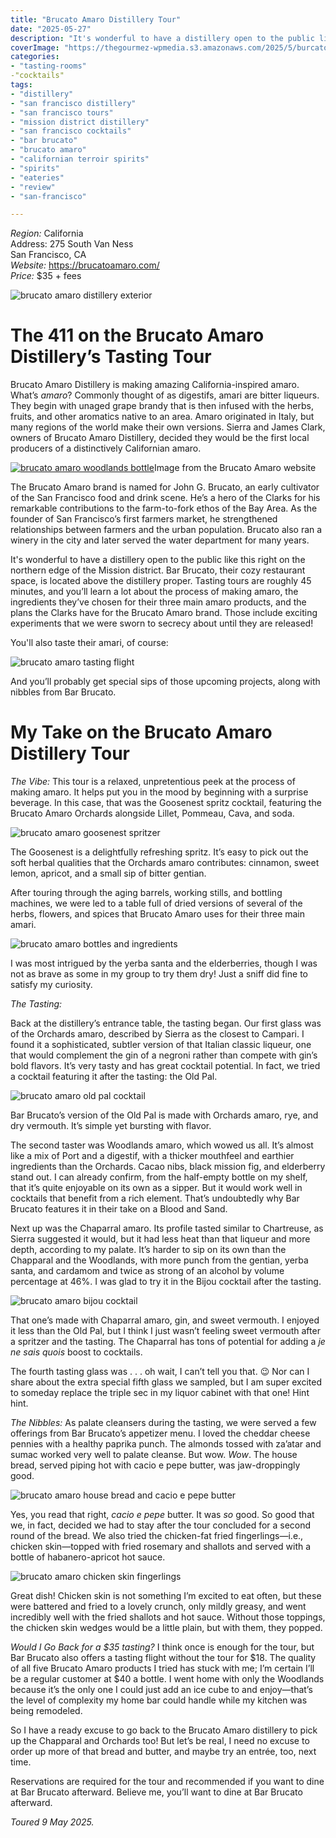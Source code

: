 ```yaml
---
title: "Brucato Amaro Distillery Tour"
date: "2025-05-27"
description: "It's wonderful to have a distillery open to the public like this right on the northern edge of the Mission district. Bar Brucato, their cozy restaurant space, is located above the distillery proper. Tasting tours are roughly 45 minutes, and you’ll learn a lot about the process of making amaro,"
coverImage: "https://thegourmez-wpmedia.s3.amazonaws.com/2025/5/burcato-amaro-tour+(4).jpg"
categories:
- "tasting-rooms"
-"cocktails"
tags:
- "distillery"
- "san francisco distillery"
- "san francisco tours"
- "mission district distillery"
- "san francisco cocktails"
- "bar brucato"
- "brucato amaro"
- "californian terroir spirits"
- "spirits"
- "eateries"
- "review"
- "san-francisco"

---
```

*Region:* California\
Address: 275 South Van Ness\
San Francisco, CA\
*Website:* <https://brucatoamaro.com/>\
*Price:* $35 + fees

![brucato amaro distillery exterior](https://thegourmez-wpmedia.s3.amazonaws.com/2025/5/burcato-amaro-tour+(2).jpg)

# The 411 on the Brucato Amaro Distillery’s Tasting Tour

Brucato Amaro Distillery is making amazing California-inspired amaro. What’s *amaro*? Commonly thought of as digestifs, amari are bitter liqueurs. They begin with unaged grape brandy that is then infused with the herbs, fruits, and other aromatics native to an area. Amaro originated in Italy, but many regions of the world make their own versions. Sierra and James Clark, owners of Brucato Amaro Distillery, decided they would be the first local producers of a distinctively Californian amaro.

<div class="caption">

[![brucato amaro woodlands bottle](https://thegourmez-wpmedia.s3.amazonaws.com/2025/5/brucato-amaro-logo.png)](https://thegourmez-wpmedia.s3.amazonaws.com/2025/5/brucato-amaro-logo.png)Image from the Brucato Amaro website</div>

The Brucato Amaro brand is named for John G. Brucato, an early cultivator of the San Francisco food and drink scene. He’s a hero of the Clarks for his remarkable contributions to the farm-to-fork ethos of the Bay Area. As the founder of San Francisco’s first farmers market, he strengthened relationships between farmers and the urban population. Brucato also ran a winery in the city and later served the water department for many years.

It's wonderful to have a distillery open to the public like this right on the northern edge of the Mission district. Bar Brucato, their cozy restaurant space, is located above the distillery proper. Tasting tours are roughly 45 minutes, and you’ll learn a lot about the process of making amaro, the ingredients they’ve chosen for their three main amaro products, and the plans the Clarks have for the Brucato Amaro brand. Those include exciting experiments that we were sworn to secrecy about until they are released!

You'll also taste their amari, of course:

![brucato amaro tasting flight](https://thegourmez-wpmedia.s3.amazonaws.com/2025/5/burcato-amaro-tour+(5).jpg)

And you’ll probably get special sips of those upcoming projects, along with nibbles from Bar Brucato.

# My Take on the Brucato Amaro Distillery Tour

*The Vibe:* This tour is a relaxed, unpretentious peek at the process of making amaro. It helps put you in the mood by beginning with a surprise beverage. In this case, that was the Goosenest spritz cocktail, featuring the Brucato Amaro Orchards alongside Lillet, Pommeau, Cava, and soda.

![brucato amaro goosenest spritzer](https://thegourmez-wpmedia.s3.amazonaws.com/2025/5/burcato-amaro-tour+(3).jpg)

The Goosenest is a delightfully refreshing spritz. It’s easy to pick out the soft herbal qualities that the Orchards amaro contributes: cinnamon, sweet lemon, apricot, and a small sip of bitter gentian.

After touring through the aging barrels, working stills, and bottling machines, we were led to a table full of dried versions of several of the herbs, flowers, and spices that Brucato Amaro uses for their three main amari.

![brucato amaro bottles and ingredients](https://thegourmez-wpmedia.s3.amazonaws.com/2025/5/burcato-amaro-tour+(4).jpg)

I was most intrigued by the yerba santa and the elderberries, though I was not as brave as some in my group to try them dry! Just a sniff did fine to satisfy my curiosity.

*The Tasting:*

Back at the distillery’s entrance table, the tasting began. Our first glass was of the Orchards amaro, described by Sierra as the closest to Campari. I found it a sophisticated, subtler version of that Italian classic liqueur, one that would complement the gin of a negroni rather than compete with gin’s bold flavors. It’s very tasty and has great cocktail potential. In fact, we tried a cocktail featuring it after the tasting: the Old Pal.

![brucato amaro old pal cocktail](https://thegourmez-wpmedia.s3.amazonaws.com/2025/5/burcato-amaro-tour+(8).jpg)

Bar Brucato’s version of the Old Pal is made with Orchards amaro, rye, and dry vermouth. It’s simple yet bursting with flavor.

The second taster was Woodlands amaro, which wowed us all. It’s almost like a mix of Port and a digestif, with a thicker mouthfeel and earthier ingredients than the Orchards. Cacao nibs, black mission fig, and elderberry stand out. I can already confirm, from the half-empty bottle on my shelf, that it’s quite enjoyable on its own as a sipper. But it would work well in cocktails that benefit from a rich element. That’s undoubtedly why Bar Brucato features it in their take on a Blood and Sand.

Next up was the Chaparral amaro. Its profile tasted similar to Chartreuse, as Sierra suggested it would, but it had less heat than that liqueur and more depth, according to my palate. It’s harder to sip on its own than the Chapparal and the Woodlands, with more punch from the gentian, yerba santa, and cardamom and twice as strong of an alcohol by volume percentage at 46%. I was glad to try it in the Bijou cocktail after the tasting.

![brucato amaro bijou cocktail](https://thegourmez-wpmedia.s3.amazonaws.com/2025/5/burcato-amaro-tour+(1).jpg)

That one’s made with Chaparral amaro, gin, and sweet vermouth. I enjoyed it less than the Old Pal, but I think I just wasn’t feeling sweet vermouth after a spritzer and the tasting. The Chaparral has tons of potential for adding a *je ne sais quois* boost to cocktails.

The fourth tasting glass was . . . oh wait, I can’t tell you that. 😉 Nor can I share about the extra special fifth glass we sampled, but I am super excited to someday replace the triple sec in my liquor cabinet with that one! Hint hint.

*The Nibbles:* As palate cleansers during the tasting, we were served a few offerings from Bar Brucato’s appetizer menu. I loved the cheddar cheese pennies with a healthy paprika punch. The almonds tossed with za’atar and sumac worked very well to palate cleanse. But wow. *Wow*. The house bread, served piping hot with cacio e pepe butter, was jaw-droppingly good.

![brucato amaro house bread and cacio e pepe butter](https://thegourmez-wpmedia.s3.amazonaws.com/2025/5/burcato-amaro-tour+(6).jpg)

Yes, you read that right, *cacio e pepe* butter. It was *so* good. So good that we, in fact, decided we had to stay after the tour concluded for a second round of the bread. We also tried the chicken-fat fried fingerlings—i.e., chicken skin—topped with fried rosemary and shallots and served with a bottle of habanero-apricot hot sauce.

![brucato amaro chicken skin fingerlings](https://thegourmez-wpmedia.s3.amazonaws.com/2025/5/burcato-amaro-tour+(7).jpg)

Great dish! Chicken skin is not something I’m excited to eat often, but these were battered and fried to a lovely crunch, only mildly greasy, and went incredibly well with the fried shallots and hot sauce. Without those toppings, the chicken skin wedges would be a little plain, but with them, they popped.

*Would I Go Back for a \$35 tasting?* I think once is enough for the tour, but Bar Brucato also offers a tasting flight without the tour for \$18. The quality of all five Brucato Amaro products I tried has stuck with me; I’m certain I’ll be a regular customer at \$40 a bottle. I went home with only the Woodlands because it’s the only one I could just add an ice cube to and enjoy—that’s the level of complexity my home bar could handle while my kitchen was being remodeled.

So I have a ready excuse to go back to the Brucato Amaro distillery to pick up the Chapparal and Orchards too! But let’s be real, I need no excuse to order up more of that bread and butter, and maybe try an entrée, too, next time.

Reservations are required for the tour and recommended if you want to dine at Bar Brucato afterward. Believe me, you’ll want to dine at Bar Brucato afterward.

*Toured 9 May 2025.*
